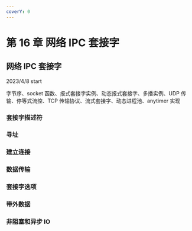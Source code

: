```yaml
---
coverY: 0
---
```


# 第 16 章 网络 IPC 套接字

## 网络 IPC 套接字

2023/4/8 start

字节序、socket 函数、报式套接字实例、动态报式套接字、多播实例、UDP 传输、停等式流控、TCP 传输协议、流式套接字、动态进程池、anytimer 实现

### 套接字描述符

### 寻址

### 建立连接

### 数据传输

### 套接字选项

### 带外数据

### 非阻塞和异步 IO
